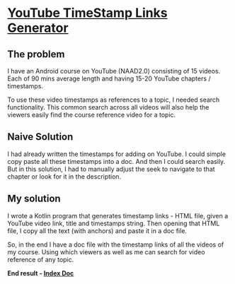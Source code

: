 # [YouTube TimeStamp Links Generator](src/TimeStampLinksGenerator.kt)

## The problem

I have an Android course on YouTube (NAAD2.0) consisting of 15 videos. Each of 90 mins average length and having 15-20 YouTube chapters / timestamps.

To use these video timestamps as references to a topic, I needed search functionality. This common search across all videos will also help the viewers easily find the course reference video for a topic.

## Naive Solution

I had already written the timestamps for adding on YouTube. I could simple copy paste all these timestamps into a doc. And then I could search easily. But in this solution, I had to manually adjust the seek to navigate to that chapter or look for it in the description.

## My solution

I wrote a Kotlin program that generates timestamp links - HTML file, given a YouTube video link, title and timestamps string. Then opening that HTML file, I copy all the text (with anchors) and paste it in a doc file.

So, in the end I have a doc file with the timestamp links of all the videos of my course. Using which viewers as well as me can search for video reference of any topic.

**End result - [Index Doc](https://docs.google.com/document/d/1MmZGhEihYh6Hs_t1oiqDd5-jMaXPrwbbE8uYp178MhM/edit?usp=sharing)**
